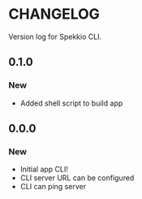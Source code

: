 # CHANGELOG

Version log for Spekkio CLI.

## 0.1.0
### New
- Added shell script to build app

## 0.0.0
### New
- Initial app CLI!
- CLI server URL can be configured
- CLI can ping server
